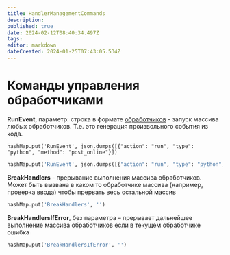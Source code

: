 ```yaml
---
title: HandlerManagementCommands
description: 
published: true
date: 2024-02-12T08:40:34.497Z
tags: 
editor: markdown
dateCreated: 2024-01-25T07:43:05.534Z
---
```


# Команды управления обработчиками

**RunEvent**, параметр: строка в формате [обработчиков](/Documentation/Handlers/StringHandlers) - запуск массива любых обработчиков. Т.е. это генерация произвольного события из кода. 


`hashMap.put('RunEvent', json.dumps([{"action": "run", "type": "python", "method": "post_online"}])`

``` python
hashMap.put('RunEvent', json.dumps([{"action": "run", "type": "python", "method": "post_online"}])
```

**BreakHandlers** - прерывание выполнения массива обработчиков. Может быть вызвана в каком то обработчике массива (например, проверка ввода) чтобы прервать весь остальной массив 

``` python
hashMap.put('BreakHandlers', '')
```

**BreakHandlersIfError**, без параметра – прерывает дальнейшее выполнение массива обработчиков если в текущем обработчике ошибка


``` python
hashMap.put('BreakHandlersIfError', '')
```